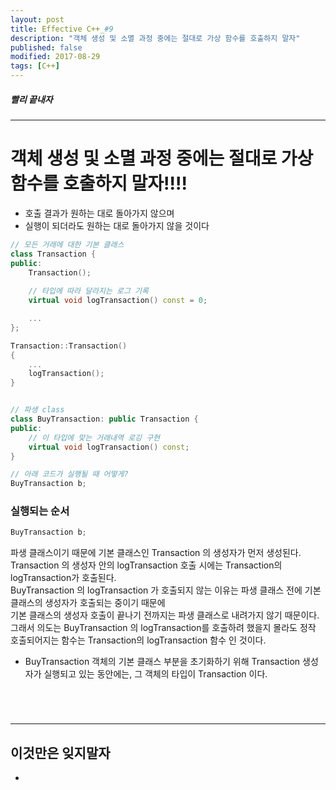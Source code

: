 ```yaml
---
layout: post
title: Effective C++_#9
description: "객체 생성 및 소멸 과정 중에는 절대로 가상 함수를 호출하지 말자"
published: false
modified: 2017-08-29
tags: [C++]
---
```


##### 빨리 끝내자

---

# 객체 생성 및 소멸 과정 중에는 절대로 가상 함수를 호출하지 말자!!!!

* 호출 결과가 원하는 대로 돌아가지 않으며
* 실행이 되더라도 원하는 대로 돌아가지 않을 것이다

```cpp
// 모든 거래에 대한 기본 클래스
class Transaction {
public:
    Transaction();
    
    // 타입에 따라 달라지는 로그 기록
    virtual void logTransaction() const = 0;

    ...
};

Transaction::Transaction()
{
    ...
    logTransaction();
}


// 파생 class
class BuyTransaction: public Transaction {
public:
    // 이 타입에 맞는 거래내역 로깅 구현
    virtual void logTransaction() const;
}

// 아래 코드가 실행될 때 어떻게?
BuyTransaction b;
```
### 실행되는 순서
```cpp
BuyTransaction b;
```
파생 클래스이기 때문에 기본 클래스인 Transaction 의 생성자가 먼저 생성된다.  
Transaction 의 생성자 안의 logTransaction 호출 시에는 Transaction의 logTransaction가 호출된다.  
BuyTransaction 의 logTransaction 가 호출되지 않는 이유는 파생 클래스 전에 기본 클래스의 생성자가 호출되는 중이기 때문에  
기본 클래스의 생성자 호출이 끝나기 전까지는 파생 클래스로 내려가지 않기 때문이다.  
그래서 의도는 BuyTransaction 의 logTransaction를 호출하려 했을지 몰라도 정작 호출되어지는 함수는 Transaction의 logTransaction 함수 인 것이다.  

* BuyTransaction 객체의 기본 클래스 부분을 초기화하기 위해 Transaction 생성자가 실행되고 있는 동안에는, 그 객체의 타입이 Transaction 이다.  



```cpp
```

```cpp
```

```cpp
```

```cpp
```


---

## 이것만은 잊지말자
- 